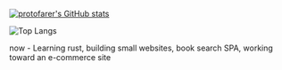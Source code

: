 [![protofarer's GitHub stats](https://github-readme-stats.vercel.app/api?username=protofarer&hide=stars&count_private=true&show_icons=true&custom_title=protofarer's%20Github%20Stats)](https://github.com/anuraghazra/github-readme-stats)

![Top Langs](https://github-readme-stats.vercel.app/api/top-langs/?username=protofarer)

now - Learning rust, building small websites, book search SPA, working toward an e-commerce site
